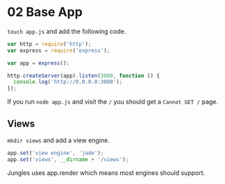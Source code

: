# 02 Base App

`touch app.js` and add the following code.

```js
var http = require('http');
var express = require('express');

var app = express();

http.createServer(app).listen(3000, function () {
  console.log('http://0.0.0.0:3000');
});
```

If you run `node app.js` and visit the `/` you should get a `Cannot GET /` page.

## Views

`mkdir views` and add a view engine.

```js
app.set('view engine', 'jade');
app.set('views', __dirname + '/views');
```

Jungles uses app.render which means most engines should support.
